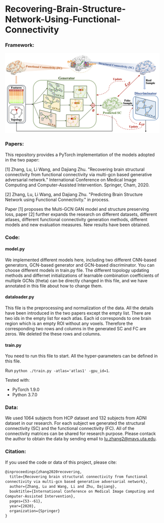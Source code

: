 # Recovering-Brain-Structure-Network-Using-Functional-Connectivity
### Framework:
![framework](main3.png)

### Papers:

This repository provides a PyTorch implementation of the models adopted in the two paper:

[1] Zhang, Lu, Li Wang, and Dajiang Zhu. "Recovering brain structural connectivity from functional connectivity via multi-gcn based generative adversarial network." International Conference on Medical Image Computing and Computer-Assisted Intervention. Springer, Cham, 2020.

[2] Zhang, Lu, Li Wang, and Dajiang Zhu. "Predicting Brain Structure Network using Functional Connectivity."  in process.

Paper [1] proposes the Multi-GCN GAN model and structure preserving loss, paper [2] further expands the research on different datasets, different atlases, different functional connectivity generation methods, different models and new evaluation measures. New results have been obtained.


### Code:

#### model.py
We implemented different models here, including two different CNN-based generators, GCN-based generator and GCN-based discriminator. You can choose different models in train.py file. The different topology updating methods and differnet initializations of learnable combination coefficients of multiple GCNs (theta) can be directly changed in this file, and we have annotated in this file about how to change them.

#### dataloader.py
This file is the preprocessing and normalization of the data. All the details have been introduced in the two papers except the empty list. There are two ids in the empty list for each atlas. Each id corresponds to one brain region which is an empty ROI without any voxels. Therefore the corresponding two rows and columns in the generated SC and FC are zeros. We deleted the these rows and columns.

#### train.py
You need to run this file to start. All the hyper-parameters can be defined in this file.

Run `python ./train.py -atlas='atlas1' -gpu_id=1`. 

Tested with:
- PyTorch 1.9.0
- Python 3.7.0

### Data:

We used 1064 subjects from HCP dataset and 132 subjects from ADNI dataset in our research. For each subject we generated the structural connectivity (SC) and the functional connectivity (FC). All of the connectivity matrices can be shared for research purpose. Please contack the author to obtain the data by sending email to lu.zhang2@mavs.uta.edu.

### Citation:

If you used the code or data of this project,  please cite:

    @inproceedings{zhang2020recovering,
      title={Recovering brain structural connectivity from functional connectivity via multi-gcn based generative adversarial network},
      author={Zhang, Lu and Wang, Li and Zhu, Dajiang},
      booktitle={International Conference on Medical Image Computing and Computer-Assisted Intervention},
      pages={53--61},
      year={2020},
      organization={Springer}
    }


